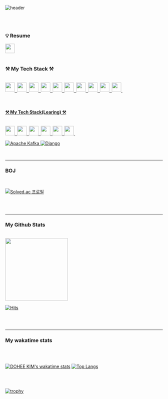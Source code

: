 ![header](https://capsule-render.vercel.app/api?type=waving&color=18dcff&height=300&section=header&text=DOHEE%20KIM&fontSize=60)


<br>
<br>

### :bulb: Resume

<a href="https://rt-slowth-b58.notion.site/26-Backend-Developer-403be4cbb58a4bd99692d1b8cc2d0702" target="_blank">
<img height = "30px" src="https://img.shields.io/badge/Notion-%23000000.svg?style=for-the-badge&logo=notion&logoColor=white"/>
</a>

<br>
<br>

### ⚒ My Tech Stack ⚒


<br>

<a href="#">
  <img height = "30px" src="https://img.shields.io/badge/C-A8B9CC?style=flat-square&logo=C&logoColor=white"/>&nbsp 
  <img height = "30px" src="https://img.shields.io/badge/python-3670A0?style=for-the-badge&logo=python&logoColor=ffdd54"/>&nbsp 
  <img height = "30px" src="https://img.shields.io/badge/java-%23ED8B00.svg?style=for-the-badge&logo=java&logoColor=white"/>&nbsp 
  <img height = "30px" src="https://img.shields.io/badge/spring-%236DB33F.svg?style=for-the-badge&logo=spring&logoColor=white"/>&nbsp 
  <img height = "30px" src="https://img.shields.io/badge/SpringBoot-6DB33F?style=flat-square&logo=SpringBoot&logoColor=white"/>&nbsp 
  <img height = "30px" src="https://img.shields.io/badge/mysql-%2300f.svg?style=for-the-badge&logo=mysql&logoColor=white"/>&nbsp 
  <img height = "30px" src="https://img.shields.io/badge/Thymeleaf-%23005C0F.svg?style=for-the-badge&logo=Thymeleaf&logoColor=white"/>&nbsp 
   <img height = "30px" src="https://img.shields.io/badge/IntellijIDEA-000000?style=flat-square&logo=IntellijIDEA&logoColor=white"/>&nbsp
  <img height ="30px" src = "https://img.shields.io/badge/-Swagger-%23Clojure?style=for-the-badge&logo=swagger&logoColor=white">&nbsp
  <img height ="30px" src = "https://img.shields.io/badge/jira-%230A0FFF.svg?style=for-the-badge&logo=jira&logoColor=white">&nbsp
  <?
</a>

<br>
<br>
<br>


#### ⚒ My Tech Stack(Learing) ⚒

<br>

<a href="#">
  <img height = "30px" src="https://img.shields.io/badge/FastAPI-005571?style=for-the-badge&logo=fastapi"/>&nbsp 
  <img height = "30px" src="https://img.shields.io/badge/vuejs-%2335495e.svg?style=for-the-badge&logo=vuedotjs&logoColor=%234FC08D"/>&nbsp 
  <img height = "30px" src="https://img.shields.io/badge/kotlin-%237F52FF.svg?style=for-the-badge&logo=kotlin&logoColor=white"/>&nbsp 
  <img height = "30px" src="https://img.shields.io/badge/node.js-6DA55F?style=for-the-badge&logo=node.js&logoColor=white"/>&nbsp 
  <img height = "30px" src="https://img.shields.io/badge/PyTorch-%23EE4C2C.svg?style=for-the-badge&logo=PyTorch&logoColor=white"/>&nbsp  
  <img height = "30px" src="https://img.shields.io/badge/rails-%23CC0000.svg?style=for-the-badge&logo=ruby-on-rails&logoColor=white"/>&nbsp  

![Apache Kafka](https://img.shields.io/badge/Apache%20Kafka-000?style=for-the-badge&logo=apachekafka)
![Django](https://img.shields.io/badge/django-%23092E20.svg?style=for-the-badge&logo=django&logoColor=white)
</a>



<br>

<hr>

### BOJ

<br>


[![Solved.ac
프로필](http://mazassumnida.wtf/api/generate_badge?boj=zam2695)](https://solved.ac/zam2695)

<br>
<br>

<hr>

### My Github Stats

<br>

<a href="#">
  <img src="https://github-readme-stats.vercel.app/api?username=Slowth-KIM&show_icons=true&theme=tokyonight" height="200px">
</a>

[![Hits](https://hits.seeyoufarm.com/api/count/incr/badge.svg?url=https%3A%2F%2Fgithub.com%2FSlowth-KIM&count_bg=%2379C83D&title_bg=%23555555&icon=&icon_color=%23E7E7E7&title=hits&edge_flat=false)](https://hits.seeyoufarm.com)

<br>
<br>
<hr>

### My wakatime stats
<br>

<br>

[![DOHEE KIM's wakatime stats](https://github-readme-stats.vercel.app/api/wakatime?username=OtterKIM&layout=compact)](https://github.com/anuraghazra/github-readme-stats)
 [![Top Langs](https://github-readme-stats.vercel.app/api/top-langs/?username=Slowth-KIM&layout=compact)](https://github.com/anuraghazra/github-readme-stats)


<br>
<br>


[![trophy](https://github-profile-trophy.vercel.app/?username=Slowth-KIM&theme=darkhub)](https://github.com/ryo-ma/github-profile-trophy)

<!--
**Slowth-KIM/Slowth-KIM** is a ✨ _special_ ✨ repository because its `README.md` (this file) appears on your GitHub profile.

Here are some ideas to get you started:

- 🔭 I’m currently working on ...
- 🌱 I’m currently learning ...
- 👯 I’m looking to collaborate on ...
- 🤔 I’m looking for help with ...
- 💬 Ask me about ...
- 📫 How to reach me: ...
- 😄 Pronouns: ...
- ⚡ Fun fact: ...
-->
